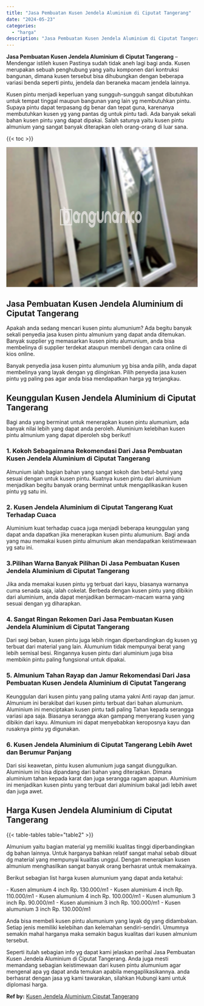 ```yaml
---
title: "Jasa Pembuatan Kusen Jendela Aluminium di Ciputat Tangerang"
date: "2024-05-23"
categories: 
  - "harga"
description: "Jasa Pembuatan Kusen Jendela Aluminium di Ciputat Tangerang. Seperti itulah sebagian info yg dapat kami jelaskan perihal Jasa Pembuatan Kusen Jendela Alumini..."
---
```


**Jasa Pembuatan Kusen Jendela Aluminium di Ciputat Tangerang** – Mendengar istileh kusen Pastinya sudah tidak aneh lagi bagi anda. Kusen merupakan sebuah penghubung yang yaitu komponen dari kontruksi bangunan, dimana kusen tersebut bisa dihubungkan dengan beberapa variasi benda seperti pintu, jendela dan beraneka macam jendela lainnya.

Kusen pintu menjadi keperluan yang sungguh-sungguh sangat dibutuhkan untuk tempat tinggal maupun bangunan yang lain yg membutuhkan pintu. Supaya pintu dapat terpasang dg benar dan tepat guna, karenanya membutuhkan kusen yg yang pantas dg untuk pintu tadi. Ada banyak sekali bahan kusen pintu yang dapat dipakai. Salah satunya yaitu kusen pintu almunium yang sangat banyak diterapkan oleh orang-orang di luar sana.

{{< toc >}}

![Jasa Pembuatan Kusen Jendela Aluminium di Ciputat Tangerang](/images/harga-kusen-jendela-alumunium-22.png)

## Jasa Pembuatan Kusen Jendela Aluminium di Ciputat Tangerang

Apakah anda sedang mencari kusen pintu alumunium? Ada begitu banyak sekali penyedia jasa kusen pintu almunium yang dapat anda ditemukan. Banyak supplier yg memasarkan kusen pintu alumunium, anda bisa membelinya di supplier terdekat ataupun membeli dengan cara online di kios online.

Banyak penyedia jasa kusen pintu alumunium yg bisa anda pilih, anda dapat membelinya yang layak dengan yg diinginkan. Pilih penyedia jasa kusen pintu yg paling pas agar anda bisa mendapatkan harga yg terjangkau.

## Keunggulan Kusen Jendela Aluminium di Ciputat Tangerang

Bagi anda yang berminat untuk menerapkan kusen pintu alumunium, ada banyak nilai lebih yang dapat anda peroleh. Aluminium kelebihan kusen pintu almunium yang dapat diperoleh sbg berikut!

### 1\. Kokoh Sebagaimana Rekomendasi Dari Jasa Pembuatan Kusen Jendela Aluminium di Ciputat Tangerang

Almunium ialah bagian bahan yang sangat kokoh dan betul-betul yang sesuai dengan untuk kusen pintu. Kuatnya kusen pintu dari aluminium menjadikan begitu banyak orang berminat untuk mengaplikasikan kusen pintu yg satu ini.

### 2\. Kusen Jendela Aluminium di Ciputat Tangerang Kuat Terhadap Cuaca

Aluminium kuat terhadap cuaca juga menjadi beberapa keunggulan yang dapat anda dapatkan jika menerapkan kusen pintu alumunium. Bagi anda yang mau memakai kusen pintu almunium akan mendapatkan keistimewaan yg satu ini.

### 3.Pilihan Warna Banyak Pilihan Di Jasa Pembuatan Kusen Jendela Aluminium di Ciputat Tangerang

Jika anda memakai kusen pintu yg terbuat dari kayu, biasanya warnanya cuma senada saja, ialah cokelat. Berbeda dengan kusen pintu yang dibikin dari aluminium, anda dapat menjadikan bermacam-macam warna yang sesuai dengan yg diharapkan.

### 4\. Sangat Ringan Rekomen Dari Jasa Pembuatan Kusen Jendela Aluminium di Ciputat Tangerang

Dari segi beban, kusen pintu juga lebih ringan diperbandingkan dg kusen yg terbuat dari material yang lain. Alumunium tidak mempunyai berat yang lebih semisal besi. Ringannya kusen pintu dari aluminium juga bisa membikin pintu paling fungsional untuk dipakai.

### 5\. Almunium Tahan Rayap dan Jamur Rekomendasi Dari Jasa Pembuatan Kusen Jendela Aluminium di Ciputat Tangerang

Keunggulan dari kusen pintu yang paling utama yakni Anti rayap dan jamur. Almunium ini berakibat dari kusen pintu terbuat dari bahan alumunium. Aluminium ini menciptakan kusen pintu tadi paling Tahan kepada serangga variasi apa saja. Biasanya serangga akan gampang menyerang kusen yang dibikin dari kayu. Almunium ini dapat menyebabkan keroposnya kayu dan rusaknya pintu yg digunakan.

### 6\. Kusen Jendela Aluminium di Ciputat Tangerang Lebih Awet dan Berumur Panjang

Dari sisi keawetan, pintu kusen alumunium juga sangat diunggulkan. Aluminium ini bisa dipandang dari bahan yang diterapkan. Dimana aluminium tahan kepada karat dan juga serangga ragam apapun. Aluminium ini menjadikan kusen pintu yang terbuat dari aluminium bakal jadi lebih awet dan juga awet.

## Harga Kusen Jendela Aluminium di Ciputat Tangerang

{{< table-tables table="table2" >}}

Almunium yaitu bagian material yg memiliki kualitas tinggi diperbandingkan dg bahan lainnya. Untuk harganya bahkan relatif sangat mahal sebab dibuat dg material yang mempunyai kualitas unggul. Dengan menerapkan kusen almunium menghasilkan sangat banyak orang berhasrat untuk memakainya.

Berikut sebagian list harga kusen alumunium yang dapat anda ketahui:

\- Kusen almunium 4 inch Rp. 130.000/m1 - Kusen aluminium 4 inch Rp. 110.000/m1 - Kusen alumunium 4 inch Rp. 100.000/m1 - Kusen alumunium 3 inch Rp. 90.000/m1 - Kusen aluminium 3 inch Rp. 100.000/m1 - Kusen alumunium 3 inch Rp. 130.000/m1

Anda bisa membeli kusen pintu alumunium yang layak dg yang didambakan. Setiap jenis memiliki kelebihan dan kelemahan sendiri-sendiri. Umumnya semakin mahal harganya maka semakin bagus kualitas dari kusen almunium tersebut.

Seperti itulah sebagian info yg dapat kami jelaskan perihal Jasa Pembuatan Kusen Jendela Aluminium di Ciputat Tangerang. Anda juga mesti memandang sebagian keistimewaan dari kusen pintu alumunium agar mengenal apa yg dapat anda temukan apabila mengaplikasikannya. anda berhasrat dengan jasa yg kami tawarakan, silahkan Hubungi kami untuk diplomasi harga.

**Ref by:** [Kusen Jendela Aluminium Ciputat Tangerang](https://id.wikipedia.org/wiki/Kusen)
